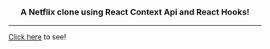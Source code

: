 <h3 align="center"> A Netflix clone using React Context Api and React Hooks! </h3>
<hr>
<a href="https://guihtryb.github.io/guihflix/">Click here</a> to see!
